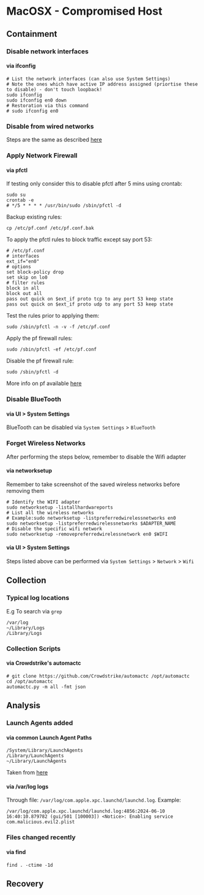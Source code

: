 # MacOSX - Compromised Host

## Containment

### Disable network interfaces

#### via ifconfig

```
# List the network interfaces (can also use System Settings)
# Note the ones which have active IP address assigned (priortise these to disable) - don't touch loopback!
sudo ifconfig
sudo ifconfig en0 down
# Restoration via this command
# sudo ifconfig en0
```

### Disable from wired networks

Steps are the same as described [here](../win_compromised_host#disconnect-from-wired-networks)

### Apply Network Firewall

#### via pfctl

If testing only consider this to disable pfctl after 5 mins using crontab:
```
sudo su
crontab -e
# */5 * * * * /usr/bin/sudo /sbin/pfctl -d
```

Backup existing rules:
```
cp /etc/pf.conf /etc/pf.conf.bak
```

To apply the pfctl rules to block traffic except say port 53:
```
# /etc/pf.conf
# interfaces
ext_if="en0" 
# options
set block-policy drop
set skip on lo0
# filter rules
block in all
block out all
pass out quick on $ext_if proto tcp to any port 53 keep state
pass out quick on $ext_if proto udp to any port 53 keep state
```

Test the rules prior to applying them:
```
sudo /sbin/pfctl -n -v -f /etc/pf.conf
```

Apply the pf firewall rules:
```
sudo /sbin/pfctl -ef /etc/pf.conf
```

Disable the pf firewall rule:
```
sudo /sbin/pfctl -d 
```

More info on pf available [here](https://srobb.net/pf.html)

### Disable BlueTooth

#### via UI > System Settings

BlueTooth can be disabled via `System Settings` > `BlueTooth`

### Forget Wireless Networks

After performing the steps below, remember to disable the Wifi adapter

#### via networksetup

Remember to take screenshot of the saved wireless networks before removing them

```
# Identify the WIFI adapter
sudo networksetup -listallhardwareports
# List all the wireless networks
# Example:sudo networksetup -listpreferredwirelessnetworks en0
sudo networksetup -listpreferredwirelessnetworks $ADAPTER_NAME
# Disable the specific wifi network 
sudo networksetup -removepreferredwirelessnetwork en0 $WIFI
```

#### via UI > System Settings

Steps listed above can be performed via `System Settings` > `Network` >  `Wifi` 

## Collection

### Typical log locations

E.g To search via `grep`

```
/var/log
~/Library/Logs
/Library/Logs
```

### Collection Scripts

#### via Crowdstrike's automactc

```
# git clone https://github.com/Crowdstrike/automactc /opt/automactc
cd /opt/automactc
automactc.py -m all -fmt json 
```

## Analysis

### Launch Agents added

#### via common Launch Agent Paths

```
/System/Library/LaunchAgents
/Library/LaunchAgents
~/Library/LaunchAgents
```

Taken from [here](https://attack.mitre.org/techniques/T1543/001/)

#### via /var/log logs

Through file: `/var/log/com.apple.xpc.launchd/launchd.log`. Example:

```
/var/log/com.apple.xpc.launchd/launchd.log:4856:2024-06-10 16:40:10.879782 (gui/501 [100003]) <Notice>: Enabling service com.malicious.evil2.plist
```

### Files changed recently

#### via find

```
find . -ctime -1d
```

## Recovery
